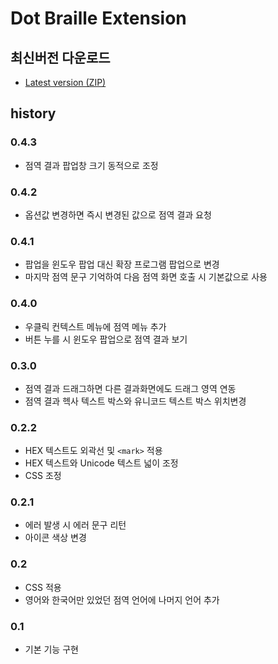 # Dot Braille Extension

## 최신버전 다운로드

- <a href="https://github.com/oobg/chrome-extensions/raw/refs/heads/main/dist/dot-braille-extension.zip" download>Latest version (ZIP)</a>

## history

### 0.4.3
- 점역 결과 팝업창 크기 동적으로 조정

### 0.4.2
- 옵션값 변경하면 즉시 변경된 값으로 점역 결과 요청

### 0.4.1
- 팝업을 윈도우 팝업 대신 확장 프로그램 팝업으로 변경
- 마지막 점역 문구 기억하여 다음 점역 화면 호출 시 기본값으로 사용

### 0.4.0
- 우클릭 컨텍스트 메뉴에 점역 메뉴 추가
- 버튼 누를 시 윈도우 팝업으로 점역 결과 보기

### 0.3.0
- 점역 결과 드래그하면 다른 결과화면에도 드래그 영역 연동
- 점역 결과 헥사 텍스트 박스와 유니코드 텍스트 박스 위치변경

### 0.2.2
- HEX 텍스트도 외곽선 및 `<mark>` 적용
- HEX 텍스트와 Unicode 텍스트 넓이 조정
- CSS 조정

### 0.2.1
- 에러 발생 시 에러 문구 리턴
- 아이콘 색상 변경

### 0.2
- CSS 적용
- 영어와 한국어만 있었던 점역 언어에 나머지 언어 추가

### 0.1
- 기본 기능 구현
